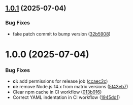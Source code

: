 ## [1.0.1](https://github.com/Gitarcitano/febraban-bank-holidays/compare/v1.0.0...v1.0.1) (2025-07-04)


### Bug Fixes

* fake patch commit to bump version ([32b5908](https://github.com/Gitarcitano/febraban-bank-holidays/commit/32b59089fb932d9c9b46b5fef07e9a4db3445a32))

# 1.0.0 (2025-07-04)


### Bug Fixes

* **ci:** add permissions for release job ([ccaec2c](https://github.com/Gitarcitano/febraban-bank-holidays/commit/ccaec2ce5553e82d4bf282c04ee2b7519f24eda6))
* **ci:** remove Node.js 14.x from matrix versions ([5f43eb7](https://github.com/Gitarcitano/febraban-bank-holidays/commit/5f43eb76f7d12c74aa8812faae8ca76e3c2b0536))
* Clear npm cache in CI workflow ([013b916](https://github.com/Gitarcitano/febraban-bank-holidays/commit/013b9162205c54b8460f80cf235949f95792de6c))
* Correct YAML indentation in CI workflow ([1945dd1](https://github.com/Gitarcitano/febraban-bank-holidays/commit/1945dd19d9d423977d2de0587fbccb9ce2ebbe58))
